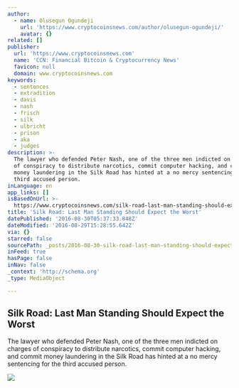 ```yaml
---
author:
  - name: Olusegun Ogundeji
    url: 'https://www.cryptocoinsnews.com/author/olusegun-ogundeji/'
    avatar: {}
related: []
publisher:
  url: 'https://www.cryptocoinsnews.com'
  name: 'CCN: Financial Bitcoin & Cryptocurrency News'
  favicon: null
  domain: www.cryptocoinsnews.com
keywords:
  - sentences
  - extradition
  - davis
  - nash
  - frisch
  - silk
  - ulbricht
  - prison
  - aka
  - judges
description: >-
  The lawyer who defended Peter Nash, one of the three men indicted on charges
  of conspiracy to distribute narcotics, commit computer hacking, and commit
  money laundering in the Silk Road has hinted at a no mercy sentencing for the
  third accused person.
inLanguage: en
app_links: []
isBasedOnUrl: >-
  https://www.cryptocoinsnews.com/silk-road-last-man-standing-should-expect-the-worst/
title: 'Silk Road: Last Man Standing Should Expect the Worst'
datePublished: '2016-08-30T05:37:33.848Z'
dateModified: '2016-08-29T15:28:55.642Z'
via: {}
starred: false
sourcePath: _posts/2016-08-30-silk-road-last-man-standing-should-expect-the-worst.md
inFeed: true
hasPage: false
inNav: false
_context: 'http://schema.org'
_type: MediaObject

---
```

<article style=""><h1>Silk Road: Last Man Standing Should Expect the Worst</h1><p>The lawyer who defended Peter Nash, one of the three men indicted on charges of conspiracy to distribute narcotics, commit computer hacking, and commit money laundering in the Silk Road has hinted at a no mercy sentencing for the third accused person.</p><img src="https://www.cryptocoinsnews.com/wp-content/uploads/2015/12/Prison-bars.jpg" /></article>